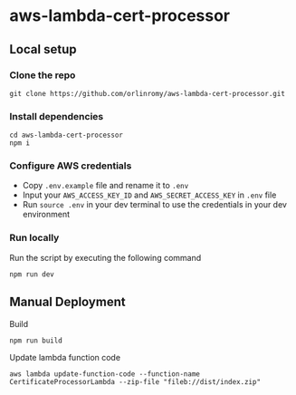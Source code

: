 # aws-lambda-cert-processor

## Local setup

### Clone the repo

```
git clone https://github.com/orlinromy/aws-lambda-cert-processor.git
```

### Install dependencies

```
cd aws-lambda-cert-processor
npm i
```

### Configure AWS credentials

- Copy `.env.example` file and rename it to `.env`
- Input your `AWS_ACCESS_KEY_ID` and `AWS_SECRET_ACCESS_KEY` in `.env` file
- Run `source .env` in your dev terminal to use the credentials in your dev environment

### Run locally

Run the script by executing the following command

```
npm run dev
```

## Manual Deployment

Build

```
npm run build
```

Update lambda function code

```
aws lambda update-function-code --function-name CertificateProcessorLambda --zip-file "fileb://dist/index.zip"
```

